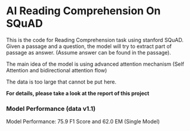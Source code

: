 #  AI Reading Comprehension On SQuAD



This is the code for Reading Comprehension task using stanford SQuAD. Given a passage and a question, the model will try to extract part of passage as answer. (Assume answer can be found in the passage).

The main idea of the model is using advanced attention mechanism (Self Attention and bidirectional attention flow)

The data is too large that cannot be put here.

**For details, please take a look at the report of this project**

### Model Performance (data v1.1)

Model Performance: 75.9 F1 Score and 62.0 EM (Single Model) 
